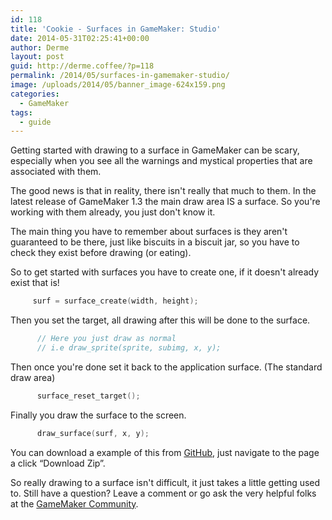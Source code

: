 ```yaml
---
id: 118
title: 'Cookie - Surfaces in GameMaker: Studio'
date: 2014-05-31T02:25:41+00:00
author: Derme
layout: post
guid: http://derme.coffee/?p=118
permalink: /2014/05/surfaces-in-gamemaker-studio/
image: /uploads/2014/05/banner_image-624x159.png
categories:
  - GameMaker
tags:
  - guide
---
```

Getting started with drawing to a surface in GameMaker can be scary, especially when you see all the warnings and mystical properties that are associated with them.

The good news is that in reality, there isn't really that much to them. In the latest release of GameMaker 1.3 the main draw area IS a surface. So you're working with them already, you just don't know it.

The main thing you have to remember about surfaces is they aren't guaranteed to be there, just like biscuits in a biscuit jar, so you have to check they exist before drawing (or eating).

So to get started with surfaces you have to create one, if it doesn't already exist that is!

```c
     surf = surface_create(width, height);
```

Then you set the target, all drawing after this will be done to the surface.

```c
      // Here you just draw as normal
      // i.e draw_sprite(sprite, subimg, x, y);
```

Then once you're done set it back to the application surface. (The standard draw area)

```c
      surface_reset_target();‏
```
Finally you draw the surface to the screen.

```c
      draw_surface(surf, x, y);
```

You can download a example of this from [GitHub](https://github.com/derme302/gms-guide-surfaces), just navigate to the page a click &#8220;Download Zip&#8221;.

So really drawing to a surface isn't difficult, it just takes a little getting used to. Still have a question? Leave a comment or go ask the very helpful folks at the [GameMaker Community](http://gmc.yoyogames.com/index.php?showforum=2).
